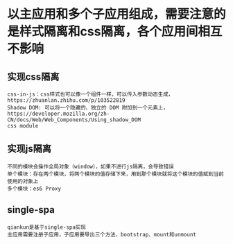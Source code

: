 # 以主应用和多个子应用组成，需要注意的是样式隔离和css隔离，各个应用间相互不影响
## 实现css隔离
    css-in-js：css样式也可以像一个组件一样，可以传入参数动态生成，https://zhuanlan.zhihu.com/p/103522819
    Shadow DOM: 可以将一个隐藏的、独立的 DOM 附加到一个元素上，https://developer.mozilla.org/zh-CN/docs/Web/Web_Components/Using_shadow_DOM
    css module
## 实现js隔离
    不同的模块会操作全局对象（window），如果不进行js隔离，会导致错误
    单个模块：存在两个模块，将两个模块的值存储下来，用到那个模块就将这个模块的值赋到当前使用的对象上
    多个模块：es6 Proxy
## single-spa
    qiankun是基于single-spa实现
    主应用需要注册子应用，子应用要导出三个方法，bootstrap、mount和unmount